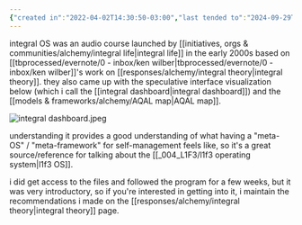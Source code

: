 ```yaml
---
{"created in":"2022-04-02T14:30:50-03:00","last tended to":"2024-09-29T14:33:59-03:00","tags":["🌿","integraltheory","course"],"notestage":["🌿"],"dg-publish":true,"created":"2022-04-02T14:30:50.079-03:00","updated":"2025-03-30T15:05:40.148-03:00","permalink":"/references/alchemy/integral-os/","dgPassFrontmatter":true}
---
```


integral OS was an audio course launched by [[initiatives, orgs & communities/alchemy/integral life\|integral life]] in the early 2000s based on [[tbprocessed/evernote/0 - inbox/ken wilber\|tbprocessed/evernote/0 - inbox/ken wilber]]'s work on [[responses/alchemy/integral theory\|integral theory]]. they also came up with the speculative interface visualization below (which i call the [[integral dashboard\|integral dashboard]]) and the [[models & frameworks/alchemy/AQAL map\|AQAL map]].

![integral dashboard.jpeg](/img/user/images/interfaces%20&%20designs/integral%20dashboard.jpeg)

understanding it provides a good understanding of what having a "meta-OS" / "meta-framework" for self-management feels like, so it's a great source/reference for talking about the [[_004_L1F3/l1f3 operating system\|l1f3 OS]].

i did get access to the files and followed the program for a few weeks, but it was very introductory, so if you're interested in getting into it, i maintain the recommendations i made on the [[responses/alchemy/integral theory\|integral theory]] page.